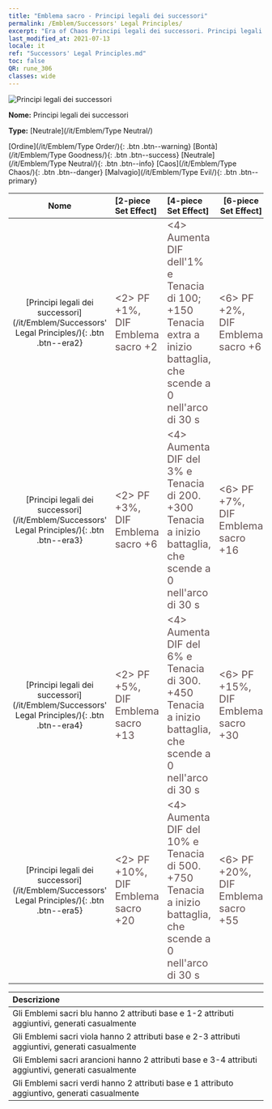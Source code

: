 ```yaml
---
title: "Emblema sacro - Principi legali dei successori"
permalink: /Emblem/Successors' Legal Principles/
excerpt: "Era of Chaos Principi legali dei successori. Principi legali dei successori. Era of Chaos Emblema sacro Principi legali dei successori. Era of Chaos Neutrale Principi legali dei successori"
last_modified_at: 2021-07-13
locale: it
ref: "Successors' Legal Principles.md"
toc: false
QR: rune_306
classes: wide
---
```


  ![Principi legali dei successori](/images/r/rune_icon_306.png)

 **Nome:** Principi legali dei successori

 **Type:** [Neutrale](/it/Emblem/Type Neutral/)

  [Ordine](/it/Emblem/Type Order/){: .btn .btn--warning}   [Bontà](/it/Emblem/Type Goodness/){: .btn .btn--success}   [Neutrale](/it/Emblem/Type Neutral/){: .btn .btn--info}   [Caos](/it/Emblem/Type Chaos/){: .btn .btn--danger}   [Malvagio](/it/Emblem/Type Evil/){: .btn .btn--primary} 

  |  Nome    | [2-piece Set Effect] | [4-piece Set Effect] | [6-piece Set Effect]  | 
  |:-----------------------:|:-------------------|:-----------------|----------------| 
  | [Principi legali dei successori](/it/Emblem/Successors' Legal Principles/){: .btn .btn--era2} | <span style="color: #645252;font-size:20px">&lt;2&gt; PF +1%, DIF Emblema sacro +2</span> | <span style="color: #645252;font-size:20px">&lt;4&gt; Aumenta DIF dell'1% e Tenacia di 100; +150 Tenacia extra a inizio battaglia, che scende a 0 nell'arco di 30 s</span> | <span style="color: #645252;font-size:20px">&lt;6&gt; PF +2%, DIF Emblema sacro +6</span> | 
  | [Principi legali dei successori](/it/Emblem/Successors' Legal Principles/){: .btn .btn--era3} | <span style="color: #645252;font-size:20px">&lt;2&gt; PF +3%, DIF Emblema sacro +6</span> | <span style="color: #645252;font-size:20px">&lt;4&gt; Aumenta DIF del 3% e Tenacia di 200. +300 Tenacia a inizio battaglia, che scende a 0 nell'arco di 30 s</span> | <span style="color: #645252;font-size:20px">&lt;6&gt; PF +7%, DIF Emblema sacro +16</span> | 
  | [Principi legali dei successori](/it/Emblem/Successors' Legal Principles/){: .btn .btn--era4} | <span style="color: #645252;font-size:20px">&lt;2&gt; PF +5%, DIF Emblema sacro +13</span> | <span style="color: #645252;font-size:20px">&lt;4&gt; Aumenta DIF del 6% e Tenacia di 300. +450 Tenacia a inizio battaglia, che scende a 0 nell'arco di 30 s</span> | <span style="color: #645252;font-size:20px">&lt;6&gt; PF +15%, DIF Emblema sacro +30</span> | 
  | [Principi legali dei successori](/it/Emblem/Successors' Legal Principles/){: .btn .btn--era5} | <span style="color: #645252;font-size:20px">&lt;2&gt; PF +10%, DIF Emblema sacro +20</span> | <span style="color: #645252;font-size:20px">&lt;4&gt; Aumenta DIF del 10% e Tenacia di 500. +750 Tenacia a inizio battaglia, che scende a 0 nell'arco di 30 s</span> | <span style="color: #645252;font-size:20px">&lt;6&gt; PF +20%, DIF Emblema sacro +55</span> | 

  |         Descrizione            | 
  |:-------------------------------|
  | Gli Emblemi sacri blu hanno 2 attributi base e 1-2 attributi aggiuntivi, generati casualmente |
  | Gli Emblemi sacri viola hanno 2 attributi base e 2-3 attributi aggiuntivi, generati casualmente |
  | Gli Emblemi sacri arancioni hanno 2 attributi base e 3-4 attributi aggiuntivi, generati casualmente |
  | Gli Emblemi sacri verdi hanno 2 attributi base e 1 attributo aggiuntivo, generati casualmente |
